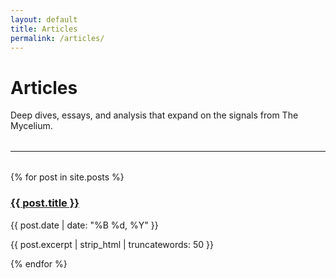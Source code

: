 ```yaml
---
layout: default
title: Articles
permalink: /articles/
---
```


<h1>Articles</h1>
<p>Deep dives, essays, and analysis that expand on the signals from The Mycelium.</p>

<hr style="margin: 2rem 0;">

{% for post in site.posts %}
  <article class="post-preview">
    <h3><a href="{{ post.url | relative_url }}">{{ post.title }}</a></h3>
    <p class="post-meta">{{ post.date | date: "%B %d, %Y" }}</p>
    <p>{{ post.excerpt | strip_html | truncatewords: 50 }}</p>
  </article>
{% endfor %}
